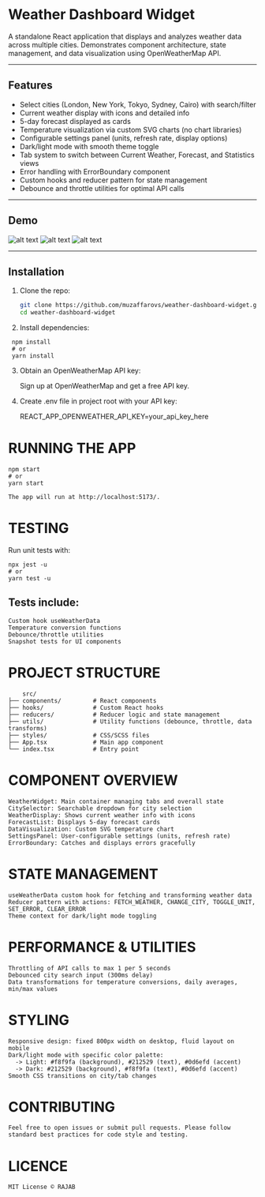 # Weather Dashboard Widget

A standalone React application that displays and analyzes weather data across multiple cities. Demonstrates component architecture, state management, and data visualization using OpenWeatherMap API.

---

## Features

- Select cities (London, New York, Tokyo, Sydney, Cairo) with search/filter
- Current weather display with icons and detailed info
- 5-day forecast displayed as cards
- Temperature visualization via custom SVG charts (no chart libraries)
- Configurable settings panel (units, refresh rate, display options)
- Dark/light mode with smooth theme toggle
- Tab system to switch between Current Weather, Forecast, and Statistics views
- Error handling with ErrorBoundary component
- Custom hooks and reducer pattern for state management
- Debounce and throttle utilities for optimal API calls

---

## Demo

![alt text](image.png)
![alt text](image-1.png)
![alt text](image-2.png)

---

## Installation

1. Clone the repo:

   ```bash
   git clone https://github.com/muzaffarovs/weather-dashboard-widget.git
   cd weather-dashboard-widget

   ```

2. Install dependencies:

```
 npm install
 # or
 yarn install

```

3. Obtain an OpenWeatherMap API key:

   Sign up at OpenWeatherMap and get a free API key.

4. Create .env file in project root with your API key:

   REACT_APP_OPENWEATHER_API_KEY=your_api_key_here

# RUNNING THE APP

    npm start
    # or
    yarn start

    The app will run at http://localhost:5173/.

# TESTING

Run unit tests with:

    npx jest -u
    # or
    yarn test -u

## Tests include:

    Custom hook useWeatherData
    Temperature conversion functions
    Debounce/throttle utilities
    Snapshot tests for UI components

# PROJECT STRUCTURE

        src/
    ├── components/         # React components
    ├── hooks/              # Custom React hooks
    ├── reducers/           # Reducer logic and state management
    ├── utils/              # Utility functions (debounce, throttle, data transforms)
    ├── styles/             # CSS/SCSS files
    ├── App.tsx             # Main app component
    └── index.tsx           # Entry point

# COMPONENT OVERVIEW

    WeatherWidget: Main container managing tabs and overall state
    CitySelector: Searchable dropdown for city selection
    WeatherDisplay: Shows current weather info with icons
    ForecastList: Displays 5-day forecast cards
    DataVisualization: Custom SVG temperature chart
    SettingsPanel: User-configurable settings (units, refresh rate)
    ErrorBoundary: Catches and displays errors gracefully

# STATE MANAGEMENT

    useWeatherData custom hook for fetching and transforming weather data
    Reducer pattern with actions: FETCH_WEATHER, CHANGE_CITY, TOGGLE_UNIT, SET_ERROR, CLEAR_ERROR
    Theme context for dark/light mode toggling

# PERFORMANCE & UTILITIES

    Throttling of API calls to max 1 per 5 seconds
    Debounced city search input (300ms delay)
    Data transformations for temperature conversions, daily averages, min/max values

# STYLING

    Responsive design: fixed 800px width on desktop, fluid layout on mobile
    Dark/light mode with specific color palette:
      -> Light: #f8f9fa (background), #212529 (text), #0d6efd (accent)
      -> Dark: #212529 (background), #f8f9fa (text), #0d6efd (accent)
    Smooth CSS transitions on city/tab changes

# CONTRIBUTING

    Feel free to open issues or submit pull requests. Please follow standard best practices for code style and testing.

# LICENCE

    MIT License © RAJAB
